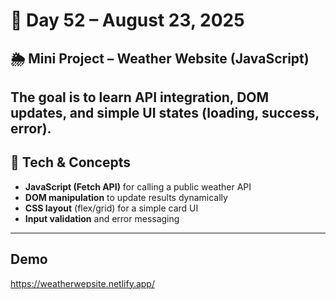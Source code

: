 # 📅 Day 52 – August 23, 2025

## 🌦️ Mini Project – Weather Website (JavaScript)
The goal is to learn API integration, DOM updates, and simple UI states (loading, success, error).
---
## 🧩 Tech & Concepts
- **JavaScript (Fetch API)** for calling a public weather API
- **DOM manipulation** to update results dynamically
- **CSS layout** (flex/grid) for a simple card UI
- **Input validation** and error messaging

---

## Demo
https://weatherwepsite.netlify.app/
